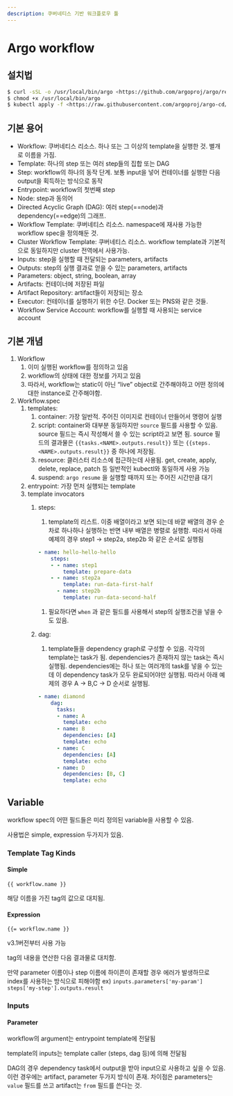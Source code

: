 ```yaml
---
description: 쿠버네티스 기반 워크플로우 툴
---
```


# Argo workflow

## 설치법

```bash
$ curl -sSL -o /usr/local/bin/argo <https://github.com/argoproj/argo/releases/download/v3.3.2/argo-linux-amd64>
$ chmod +x /usr/local/bin/argo
$ kubectl apply -f <https://raw.githubusercontent.com/argoproj/argo-cd/master/manifests/namespace-install.yaml>
```

## 기본 용어

* Workflow: 쿠버네티스 리소스. 하나 또는 그 이상의 template을 실행한 것. 별개로 이름을 가짐.
* Template: 하나의 step 또는 여러 step들의 집합 또는 DAG
* Step: workflow의 하나의 동작 단계. 보통 input을 넣어 컨테이너를 실행한 다음 output을 획득하는 방식으로 동작
* Entrypoint: workflow의 첫번째 step
* Node: step과 동의어
* Directed Acyclic Graph (DAG): 여러 step(==node)과 dependency(==edge)의 그래프.
* Workflow Template: 쿠버네티스 리소스. namespace에 재사용 가능한 workflow spec을 정의해둔 것.
* Cluster Workflow Template: 쿠버네티스 리소스. workflow template과 기본적으로 동일하지만 cluster 전역에서 사용가능.
* Inputs: step을 실행할 때 전달되는 parameters, artifacts
* Outputs: step의 실행 결과로 얻을 수 있는 parameters, artifacts
* Parameters: object, string, boolean, array
* Artifacts: 컨테이너에 저장된 파일
* Artifact Repository: artifact들이 저장되는 장소
* Executor: 컨테이너를 실행하기 위한 수단. Docker 또는 PNS와 같은 것들.
* Workflow Service Account: workflow를 실행할 때 사용되는 service account

## 기본 개념

1. Workflow
   1. 이미 실행된 workflow를 정의하고 있음
   2. workflow의 상태에 대한 정보를 가지고 있음
   3. 따라서, workflow는 static이 아닌 “live” object로 간주해야하고 어떤 정의에 대한 instance로 간주해야함.
2. Workflow.spec
   1. templates:
      1. container: 가장 일반적. 주어진 이미지로 컨테이너 만들어서 명령어 실행
      2. script: container와 대부분 동일하지만 `source` 필드를 사용할 수 있음. source 필드는 즉시 작성해서 쓸 수 있는 script라고 보면 됨. source 필드의 결과물은 `{{tasks.<NAME>.outputs.result}}` 또는 `{{steps.<NAME>.outputs.result}}` 중 하나에 저장됨.
      3. resource: 클러스터 리소스에 접근하는데 사용됨. get, create, apply, delete, replace, patch 등 일반적인 kubectl와 동일하게 사용 가능
      4. suspend: `argo resume` 을 실행할 때까지 또는 주어진 시간만큼 대기
   2. entrypoint: 가장 먼저 실행되는 template
   3. template invocators
      1.  steps:

          1. template의 리스트. 이중 배열이라고 보면 되는데 바깥 배열의 경우 순차로 하나하나 실행하는 반면 내부 배열은 병렬로 실행함. 따라서 아래 예제의 경우 step1 → step2a, step2b 와 같은 순서로 실행됨

          ```yaml
          - name: hello-hello-hello
              steps:
              - - name: step1
                  template: prepare-data
              - - name: step2a
                  template: run-data-first-half
                - name: step2b
                  template: run-data-second-half
          ```

          1. 필요하다면 `when` 과 같은 필드를 사용해서 step의 실행조건을 넣을 수도 있음.
      2.  dag:

          1. template들을 dependency graph로 구성할 수 있음. 각각의 template는 task가 됨. dependencies가 존재하지 않는 task는 즉시 실행됨. dependencies에는 하나 또는 여러개의 task를 넣을 수 있는데 이 dependency task가 모두 완료되어야만 실행됨. 따라서 아래 예제의 경우 A → B,C → D 순서로 실행됨.

          ```yaml
          - name: diamond
              dag:
                tasks:
                - name: A
                  template: echo
                - name: B
                  dependencies: [A]
                  template: echo
                - name: C
                  dependencies: [A]
                  template: echo
                - name: D
                  dependencies: [B, C]
                  template: echo
          ```

## Variable

workflow spec의 어떤 필드들은 미리 정의된 variable을 사용할 수 있음.

사용법은 simple, expression 두가지가 있음.

### Template Tag Kinds

#### Simple

`{{ workflow.name }}`

해당 이름을 가진 tag의 값으로 대치됨.

#### Expression

`{{= workflow.name }}`

v3.1버전부터 사용 가능

tag의 내용을 연산한 다음 결과물로 대치함.

만약 parameter 이름이나 step 이름에 하이픈이 존재할 경우 에러가 발생하므로 index를 사용하는 방식으로 피해야함 ex) `inputs.parameters['my-param']` `steps['my-step'].outputs.result`

### Inputs

#### Parameter

workflow의 argument는 entrypoint template에 전달됨

template의 inputs는 template caller (steps, dag 등)에 의해 전달됨

DAG의 경우 dependency task에서 output을 받아 input으로 사용하고 싶을 수 있음. 이런 경우에는 artifact, parameter 두가지 방식이 존재. 차이점은 parameters는 `value` 필드를 쓰고 artifact는 `from` 필드를 쓴다는 것.
